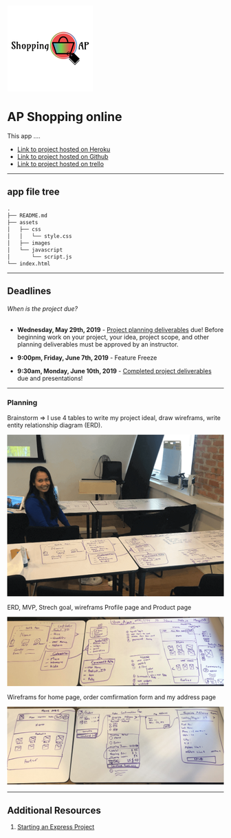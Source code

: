 ![Logo](assets/images/logo.png "Logo")

# AP Shopping online

This app ....

* [Link to project hosted on Heroku](https://#name.herokuapp.com/)
* [Link to project hosted on Github](https://github.com/kanjamad/e-commerce-API)
* [Link to project hosted on trello](https://trello.com/b/tk3FQbjQ/final-project)

---

## app file tree

```
.
├── README.md
├── assets
│   ├── css
│   │   └── style.css
│   ├── images
│   └── javascript
│       └── script.js
└── index.html

```

---

## Deadlines

###### When is the project due?

* **Wednesday, May 29th, 2019** - [Project planning deliverables](#project-planning-deliverables) due! Before beginning work on your project, your idea, project scope, and other planning deliverables must be approved by an instructor.

* **9:00pm, Friday, June 7th, 2019** - Feature Freeze

* **9:30am, Monday, June 10th, 2019** - [Completed project deliverables](#completed-project-deliverables) due and presentations!

---

### Planning
Brainstorm => I use 4 tables to write my project ideal, draw wireframs, write entity relationship diagram (ERD).

![expressFileTree](assets/images/kanjamadBosel-project.png "expree file tree")

ERD, MVP, Strech goal, wireframs Profile page and Product page

![ideal](assets/images/page-down.jpg "ideal")

Wireframs for home page, order comfirmation form and my address page

![ideal](assets/images/page-top.jpg "ideal")

---

## Additional Resources
1. <a href="http://expressjs.com/starter/installing.html" target="_blank">Starting an Express Project</a>